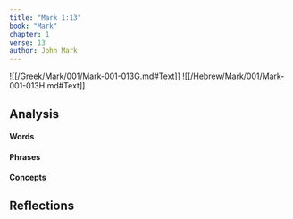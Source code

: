 ```yaml
---
title: "Mark 1:13"
book: "Mark"
chapter: 1
verse: 13
author: John Mark
---
```

![[/Greek/Mark/001/Mark-001-013G.md#Text]]
![[/Hebrew/Mark/001/Mark-001-013H.md#Text]]

## Analysis

#### Words

#### Phrases

#### Concepts

## Reflections
